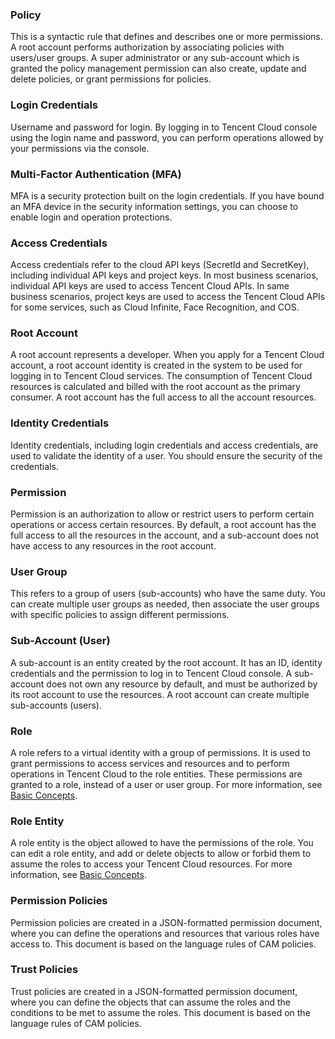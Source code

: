 ### Policy 
This is a syntactic rule that defines and describes one or more permissions. A root account performs authorization by associating policies with users/user groups. A super administrator or any sub-account which is granted the policy management permission can also create, update and delete policies, or grant permissions for policies.

### Login Credentials 
Username and password for login. By logging in to Tencent Cloud console using the login name and password, you can perform operations allowed by your permissions via the console.

### Multi-Factor Authentication (MFA)
MFA is a security protection built on the login credentials. If you have bound an MFA device in the security information settings, you can choose to enable login and operation protections.

### Access Credentials 
Access credentials refer to the cloud API keys (SecretId and SecretKey), including individual API keys and project keys. In most business scenarios, individual API keys are used to access Tencent Cloud APIs. In same business scenarios, project keys are used to access the Tencent Cloud APIs for some services, such as Cloud Infinite, Face Recognition, and COS.

### Root Account 
A root account represents a developer. When you apply for a Tencent Cloud account, a root account identity is created in the system to be used for logging in to Tencent Cloud services. The consumption of Tencent Cloud resources is calculated and billed with the root account as the primary consumer. A root account has the full access to all the account resources.

### Identity Credentials 
Identity credentials, including login credentials and access credentials, are used to validate the identity of a user. You should ensure the security of the credentials.

### Permission 
Permission is an authorization to allow or restrict users to perform certain operations or access certain resources. By default, a root account has the full access to all the resources in the account, and a sub-account does not have access to any resources in the root account.

### User Group 
This refers to a group of users (sub-accounts) who have the same duty. You can create multiple user groups as needed, then associate the user groups with specific policies to assign different permissions.

### Sub-Account (User) 
A sub-account is an entity created by the root account. It has an ID, identity credentials and the permission to log in to Tencent Cloud console. A sub-account does not own any resource by default, and must be authorized by its root account to use the resources. A root account can create multiple sub-accounts (users).

### Role
A role refers to a virtual identity with a group of permissions. It is used to grant permissions to access services and resources and to perform operations in Tencent Cloud to the role entities. These permissions are granted to a role, instead of a user or user group.
For more information, see [Basic Concepts](https://cloud.tencent.com/document/product/598/19421).

### Role Entity
A role entity is the object allowed to have the permissions of the role. You can edit a role entity, and add or delete objects to allow or forbid them to assume the roles to access your Tencent Cloud resources.
For more information, see [Basic Concepts](https://cloud.tencent.com/document/product/598/19421).

### Permission Policies
Permission policies are created in a JSON-formatted permission document, where you can define the operations and resources that various roles have access to. This document is based on the language rules of CAM policies.

### Trust Policies
Trust policies are created in a JSON-formatted permission document, where you can define the objects that can assume the roles and the conditions to be met to assume the roles. This document is based on the language rules of CAM policies.

